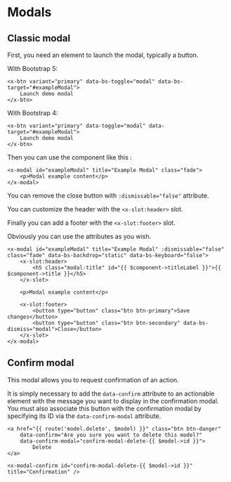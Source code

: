 Modals
======

Classic modal
-------------

First, you need an element to launch the modal, typically a button.

With Bootstrap 5:

```blade
<x-btn variant="primary" data-bs-toggle="modal" data-bs-target="#exampleModal">
    Launch demo modal
</x-btn>
```

With Bootstrap 4:

```blade
<x-btn variant="primary" data-toggle="modal" data-target="#exampleModal">
    Launch demo modal
</x-btn>
```

Then you can use the component like this :

```blade
<x-modal id="exampleModal" title="Example Modal" class="fade">
    <p>Modal example content</p>
</x-modal>
```

You can remove the close button with `:dismissable="false"` attribute.

You can customize the header with the `<x-slot:header>` slot.

Finally you can add a footer with the `<x-slot:footer>` slot.

Obviously you can use the attributes as you wish.

```blade
<x-modal id="exampleModal" title="Example Modal" :dismissable="false" class="fade" data-bs-backdrop="static" data-bs-keyboard="false">
    <x-slot:header>
        <h5 class="modal-title" id="{{ $component->titleLabel }}">{{ $component->title }}</h5>
    </x-slot>

    <p>Modal example content</p>

    <x-slot:footer>
        <button type="button" class="btn btn-primary">Save changes</button>
        <button type="button" class="btn btn-secondary" data-bs-dismiss="modal">Close</button>
    </x-slot>
</x-modal>
```

Confirm modal
-------------

This modal allows you to request confirmation of an action.

It is simply necessary to add the `data-confirm` attribute to an actionable element with the message you want to display in the confirmation modal. You must also associate this button with the confirmation modal by specifying its ID via the `data-confirm-modal` attribute.


```blade
<a href="{{ route('model.delete', $model) }}" class="btn btn-danger"
    data-confirm="Are you sure you want to delete this model?"
    data-confirm-modal="confirm-modal-delete-{{ $model->id }}">
        Delete
</a>

<x-modal-confirm id="confirm-modal-delete-{{ $model->id }}" title="Confirmation" />
```
